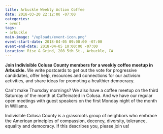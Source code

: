 ```yaml
---
title: Arbuckle Weekly Action Coffee
date: 2018-03-20 22:12:00 -07:00
categories:
- event
tags:
- arbuckle
main-image: "/uploads/event-icon.png"
event-start-date: 2018-04-05 09:00:00 -07:00
event-end-date: 2018-04-05 10:00:00 -07:00
Location: Rise & Grind, 208 5th St., Arbuckle, CA
---
```


**Join Indivisible Colusa County members for a weekly coffee meetup in Arbuckle.** We write postcards to get out the vote for progressive candidates, offer help, resources and connections for our activism activities, and share ideas for promoting a healthier democracy.

Can't make Thursday mornings? We also have a coffee meetup on the third Saturday of the month at Caffeinated in Colusa. And we have our regular open meetings with guest speakers on the first Monday night of the month in Williams.

Indivisible Colusa County is a grassroots group of neighbors who embrace the American principles of compassion, decency, diversity, tolerance, equality and democracy. If this describes you, please join us!